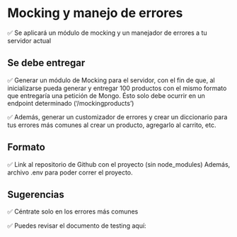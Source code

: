 # Mocking y manejo de errores

✅ Se aplicará un módulo de mocking y un manejador de errores a tu servidor actual


## Se debe entregar

✅ Generar un módulo de Mocking para el servidor, con el fin de que, al inicializarse pueda generar y entregar 100 productos con el mismo formato que entregaría una petición de Mongo. Ésto solo debe ocurrir en un endpoint determinado (‘/mockingproducts’)

✅ Además, generar un customizador de errores y crear un diccionario para tus errores más comunes al crear un producto, agregarlo al carrito, etc.

## Formato

✅ Link al repositorio de Github con el proyecto (sin node_modules)
Además, archivo .env para poder correr el proyecto.

## Sugerencias

✅ Céntrate solo en los errores más comunes 

✅ Puedes revisar el documento de testing aquí: 

